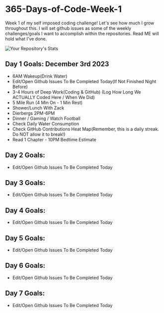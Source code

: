 # 365-Days-of-Code-Week-1
Week 1 of my self imposed coding challenge! Let's see how much I grow throughout this. I will set github issues as some of the weekly challenges/goals I want to accomplish within the repositories. Read ME will hold what I've done.

![Your Repository's Stats](https://github-readme-stats.vercel.app/api?username=JackStendeback&show_icons=true)

## Day 1 Goals: December 3rd 2023
* 6AM Wakeup(Drink Water)
* Edit/Open Github Issues To Be Completed Today(If Not Finished Night Before)
* 3-4 Hours of Deep Work(Coding & GitHub) (Log How Long We ACTUALLY Coded Here / When We Did)
* 5 Mile Run (4 Min On - 1 Min Rest)
* Shower/Lunch With Zack
* Dierbergs 2PM-6PM
* Dinner / Gaming / Watch Football
* Check Daily Water Consumption
* Check GitHub Contributions Heat Map(Remember, this is a daily streak. Do NOT allow it to break!)
* Read 1 Chapter - 10PM Bedtime Estimate


## Day 2 Goals:
* Edit/Open Github Issues To Be Completed Today


## Day 3 Goals:
* Edit/Open Github Issues To Be Completed Today


## Day 4 Goals:
* Edit/Open Github Issues To Be Completed Today


## Day 5 Goals:
* Edit/Open Github Issues To Be Completed Today


## Day 6 Goals:
* Edit/Open Github Issues To Be Completed Today


## Day 7 Goals:
* Edit/Open Github Issues To Be Completed Today

